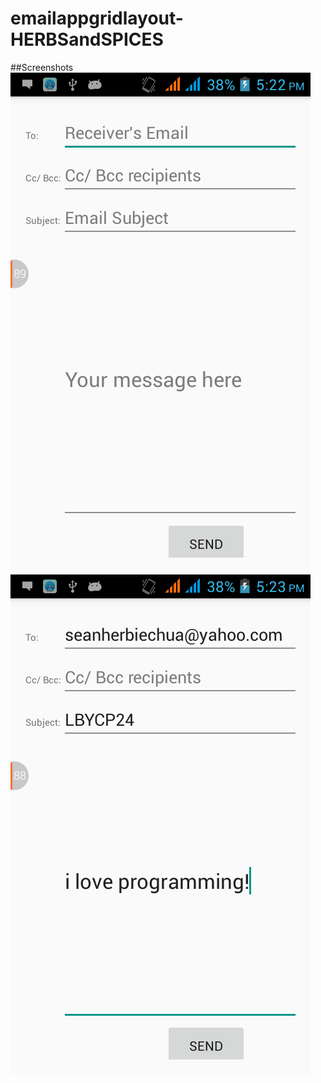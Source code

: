 # emailappgridlayout-HERBSandSPICES
##Screenshots
![alt tag](https://github.com/DeLaSalleUniversity-Manila/emailappgridlayout-HERBSandSPICES/blob/master/device-2015-11-28-172302.png)
![alt tag](https://github.com/DeLaSalleUniversity-Manila/emailappgridlayout-HERBSandSPICES/blob/master/device-2015-11-28-172415.png)
